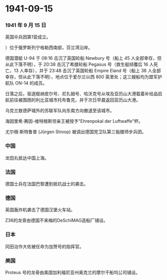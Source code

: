 # 1941-09-15

### 1941 年 9 月 15 日

英国伞兵团第1营成立。

）位于俄罗斯列宁格勒西南部，芬兰湾沿岸。

德国潜艇 U-94 于 08:16 击沉了英国轮船 Newbury 号（船上 45
人全部幸存，但从此下落不明），于 20:38 击沉了希腊轮船 Pegasus
号（救生艇倾覆后 16 人死亡，13 人幸存），并于 23:48 击沉了英国轮船
Empire Eland 号（船上 38
人全部幸存，但从此下落不明），地点位于爱尔兰以西 800
英里处；这三艘船均为盟军护航队 ON-14 的成员。

日落之后，驱逐舰纳皮尔号、尼扎姆号、哈沃克号从埃及亚历山大港载着补给品启航前往被围困的利比亚城市托布鲁克，并于次日早晨返回亚历山大港。

乌克兰敖德萨城外的苏联军队向东南方向撤退至该城市。

海因里希·赛因-维特根斯坦亲王被授予"Ehrenpokal der Luftwaffe"杯。

尤尔根·斯特鲁普 (Jürgen Stroop) 被调出德国党卫队第三骷髅师步兵团。

### 中国

龙田丸抵达中国上海。

### 法国

德国士兵在法国巴黎遭到抵抗战士的袭击。

### 德国

英国轰炸机袭击了德国汉堡火车站。

Z36的龙骨由德国不来梅的DeSchiMAG造船厂铺设。

### 日本

冈田治作大佐被任命为加贺号的指挥官。

### 美国

Proteus 号的龙骨由美国加利福尼亚州奥克兰的摩尔干船坞公司铺设。